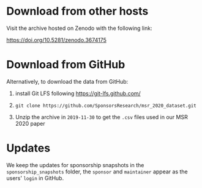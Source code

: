 # Download from other hosts

Visit the archive hosted on Zenodo with the following link: 

https://doi.org/10.5281/zenodo.3674175

# Download from GitHub

Alternatively, to download the data from GitHub:

1. install Git LFS following https://git-lfs.github.com/

2. `git clone https://github.com/SponsorsResearch/msr_2020_dataset.git`

3. Unzip the archive in `2019-11-30` to get the `.csv` files used in our MSR 2020 paper

# Updates

We keep the updates for sponsorship snapshots in the `sponsorship_snapshots` folder, the `sponsor` and `maintainer` appear as the users' `login` in GitHub.
